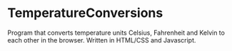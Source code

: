 # TemperatureConversions

Program that converts temperature units Celsius, Fahrenheit and Kelvin to each other in the browser. Written in HTML/CSS and Javascript.

